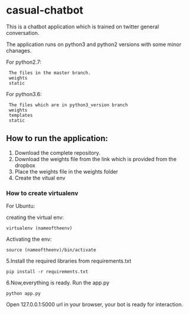 # casual-chatbot

This is a chatbot application which is trained on twitter general conversation. 

The application runs on python3 and python2 versions with some minor chanages.

For python2.7:
     
     The files in the master branch.
     weights
     static

For python3.6:
              
     The files which are in python3_version branch
     weights 
     templates 
     static 


## How to run the application:

1. Download the complete repository.
2. Download the weights file from the link which is provided from the dropbox
3. Place the weights file in the weights folder 
4. Create the vitual env 

### How to create virtualenv
  
  For Ubuntu:
  
  creating the virtual env:
      
    virtualenv (nameoftheenv)
  
  Activating the env:
  
    source (nameoftheenv)/bin/activate
      
5.Install the required libraries from requirements.txt
 
    pip install -r requirements.txt
 
6.Now,everything is ready. Run the app.py 
        
    python app.py 
 
 
 
 Open 127.0.0.1:5000 url in your browser, your bot is ready for interaction.
 

  



              


